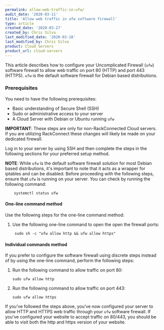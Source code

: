 ```yaml
---
permalink: allow-web-traffic-in-ufw/
audit_date: '2020-03-11'
title: 'Allow web traffic in ufw software firewall'
type: article
created_date: '2020-03-17'
created_by: Chris Silva
last_modified_date: '2020-03-18'
last_modified_by: Chris Silva
product: Cloud Servers
product_url: cloud-servers
---
```

This article describes how to configure your Uncomplicated Firewall (`ufw`) software firewall to allow web traffic on port 80 (HTTP) and port 443 (HTTPS). `ufw` is the default software firewall for Debian based distributions. 
### Prerequisites
You need to have the following prerequisites:
- Basic understanding of Secure Shell (SSH)
- Sudo or administrative access to your server
- A Cloud Server with Debian or Ubuntu running `ufw`

**IMPORTANT**: These steps are only for non-RackConnected Cloud servers. If you are utilizing RackConnect these changes will likely be made on your dedicated firewall. 

Log in to your server by using SSH and then complete the steps in the following sections for
your preferred setup method.

**NOTE**: While `ufw` is the default software firewall solution for most Debian based distributions, it's important to note that it acts as a wrapper for iptables and can be disabled. Before proceeding with the following steps, ensure that `ufw` is running on your server. You can check by running the following command:

        systemctl status ufw

#### One-line command method

Use the following steps for the one-line command method:

1. Use the following one-line command to open the open the firewall ports:

        sudo sh -c "ufw allow http && ufw allow https"
        
#### Individual commands method

If you prefer to configure the software firewall using discrete steps instead of by using the
one-line command, perform the following steps:

1.  Run the following command to allow traffic on port 80:

        sudo ufw allow http
        
2.  Run the following command to allow traffic on port 443:

        sudo ufw allow https

If you've followed the steps above, you've now configured your server to allow HTTP and HTTPS web traffic through your `ufw` software firewall. If you've configured your website to accept traffic on 80/443, you should be able to visit both the http and https version of your website. 
